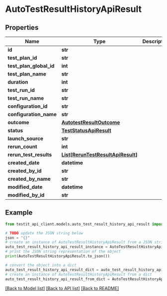 # AutoTestResultHistoryApiResult


## Properties

Name | Type | Description | Notes
------------ | ------------- | ------------- | -------------
**id** | **str** |  | 
**test_plan_id** | **str** |  | [optional] 
**test_plan_global_id** | **int** |  | [optional] 
**test_plan_name** | **str** |  | [optional] 
**duration** | **int** |  | [optional] 
**test_run_id** | **str** |  | 
**test_run_name** | **str** |  | [optional] 
**configuration_id** | **str** |  | 
**configuration_name** | **str** |  | 
**outcome** | [**AutotestResultOutcome**](AutotestResultOutcome.md) |  | 
**status** | [**TestStatusApiResult**](TestStatusApiResult.md) |  | 
**launch_source** | **str** |  | [optional] 
**rerun_count** | **int** |  | 
**rerun_test_results** | [**List[RerunTestResultApiResult]**](RerunTestResultApiResult.md) |  | 
**created_date** | **datetime** |  | 
**created_by_id** | **str** |  | 
**created_by_name** | **str** |  | [optional] 
**modified_date** | **datetime** |  | [optional] 
**modified_by_id** | **str** |  | [optional] 

## Example

```python
from testit_api_client.models.auto_test_result_history_api_result import AutoTestResultHistoryApiResult

# TODO update the JSON string below
json = "{}"
# create an instance of AutoTestResultHistoryApiResult from a JSON string
auto_test_result_history_api_result_instance = AutoTestResultHistoryApiResult.from_json(json)
# print the JSON string representation of the object
print(AutoTestResultHistoryApiResult.to_json())

# convert the object into a dict
auto_test_result_history_api_result_dict = auto_test_result_history_api_result_instance.to_dict()
# create an instance of AutoTestResultHistoryApiResult from a dict
auto_test_result_history_api_result_from_dict = AutoTestResultHistoryApiResult.from_dict(auto_test_result_history_api_result_dict)
```
[[Back to Model list]](../README.md#documentation-for-models) [[Back to API list]](../README.md#documentation-for-api-endpoints) [[Back to README]](../README.md)


